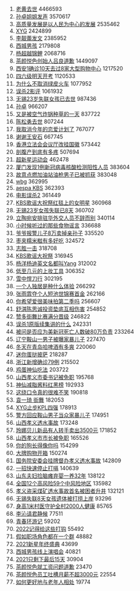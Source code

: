 1. [老黄去世](https://s.weibo.com//weibo?q=%23%E8%80%81%E9%BB%84%E5%8E%BB%E4%B8%96%23&Refer=top) 4466593
2. [孙卓姐姐发声](https://s.weibo.com//weibo?q=%23%E5%AD%99%E5%8D%93%E5%A7%90%E5%A7%90%E5%8F%91%E5%A3%B0%23&Refer=top) 3570617
3. [高质量发展是以人民为中心的发展](https://s.weibo.com//weibo?q=%23%E9%AB%98%E8%B4%A8%E9%87%8F%E5%8F%91%E5%B1%95%E6%98%AF%E4%BB%A5%E4%BA%BA%E6%B0%91%E4%B8%BA%E4%B8%AD%E5%BF%83%E7%9A%84%E5%8F%91%E5%B1%95%23&Refer=top) 2535462
4. [XYG](https://s.weibo.com//weibo?q=XYG&Refer=top) 2424899
5. [李靓蕾发文](https://s.weibo.com//weibo?q=%23%E6%9D%8E%E9%9D%93%E8%95%BE%E5%8F%91%E6%96%87%23&Refer=top) 2385952
6. [西城男孩](https://s.weibo.com//weibo?q=%E8%A5%BF%E5%9F%8E%E7%94%B7%E5%AD%A9&Refer=top) 2179808
7. [杨超越锦鲤](https://s.weibo.com//weibo?q=%E6%9D%A8%E8%B6%85%E8%B6%8A%E9%94%A6%E9%B2%A4&Refer=top) 2068716
8. [茶颜悦色创始人吕良道歉](https://s.weibo.com//weibo?q=%23%E8%8C%B6%E9%A2%9C%E6%82%A6%E8%89%B2%E5%88%9B%E5%A7%8B%E4%BA%BA%E5%90%95%E8%89%AF%E9%81%93%E6%AD%89%23&Refer=top) 1449097
9. [西安1确诊10天去过8家大型购物中心](https://s.weibo.com//weibo?q=%23%E8%A5%BF%E5%AE%891%E7%A1%AE%E8%AF%8A10%E5%A4%A9%E5%8E%BB%E8%BF%878%E5%AE%B6%E5%A4%A7%E5%9E%8B%E8%B4%AD%E7%89%A9%E4%B8%AD%E5%BF%83%23&Refer=top) 1217520
10. [四六级明天开考](https://s.weibo.com//weibo?q=%23%E5%9B%9B%E5%85%AD%E7%BA%A7%E6%98%8E%E5%A4%A9%E5%BC%80%E8%80%83%23&Refer=top) 1120533
11. [为什么不取消绿皮火车](https://s.weibo.com//weibo?q=%23%E4%B8%BA%E4%BB%80%E4%B9%88%E4%B8%8D%E5%8F%96%E6%B6%88%E7%BB%BF%E7%9A%AE%E7%81%AB%E8%BD%A6%23&Refer=top) 1077952
12. [误杀2影评](https://s.weibo.com//weibo?q=%E8%AF%AF%E6%9D%802%E5%BD%B1%E8%AF%84&Refer=top) 1061932
13. [无锡23岁失联女孩已去世](https://s.weibo.com//weibo?q=%23%E6%97%A0%E9%94%A123%E5%B2%81%E5%A4%B1%E8%81%94%E5%A5%B3%E5%AD%A9%E5%B7%B2%E5%8E%BB%E4%B8%96%23&Refer=top) 987436
14. [孙卓](https://s.weibo.com//weibo?q=%E5%AD%99%E5%8D%93&Refer=top) 966207
15. [又是被空气炸锅种草的一天](https://s.weibo.com//weibo?q=%E5%8F%88%E6%98%AF%E8%A2%AB%E7%A9%BA%E6%B0%94%E7%82%B8%E9%94%85%E7%A7%8D%E8%8D%89%E7%9A%84%E4%B8%80%E5%A4%A9&Refer=top) 837722
16. [陈松勇去世](https://s.weibo.com//weibo?q=%23%E9%99%88%E6%9D%BE%E5%8B%87%E5%8E%BB%E4%B8%96%23&Refer=top) 807244
17. [我取消今年的恋爱计划了](https://s.weibo.com//weibo?q=%23%E6%88%91%E5%8F%96%E6%B6%88%E4%BB%8A%E5%B9%B4%E7%9A%84%E6%81%8B%E7%88%B1%E8%AE%A1%E5%88%92%E4%BA%86%23&Refer=top) 767077
18. [谢谢王安石](https://s.weibo.com//weibo?q=%23%E8%B0%A2%E8%B0%A2%E7%8E%8B%E5%AE%89%E7%9F%B3%23&Refer=top) 667745
19. [香港立法会会议厅改挂国徽](https://s.weibo.com//weibo?q=%23%E9%A6%99%E6%B8%AF%E7%AB%8B%E6%B3%95%E4%BC%9A%E4%BC%9A%E8%AE%AE%E5%8E%85%E6%94%B9%E6%8C%82%E5%9B%BD%E5%BE%BD%23&Refer=top) 573442
20. [剖腹产到底有多疼](https://s.weibo.com//weibo?q=%23%E5%89%96%E8%85%B9%E4%BA%A7%E5%88%B0%E5%BA%95%E6%9C%89%E5%A4%9A%E7%96%BC%23&Refer=top) 507694
21. [超新星运动会](https://s.weibo.com//weibo?q=%E8%B6%85%E6%96%B0%E6%98%9F%E8%BF%90%E5%8A%A8%E4%BC%9A&Refer=top) 462478
22. [厦门发现1例新冠病毒核酸检测阳性人员](https://s.weibo.com//weibo?q=%23%E5%8E%A6%E9%97%A8%E5%8F%91%E7%8E%B01%E4%BE%8B%E6%96%B0%E5%86%A0%E7%97%85%E6%AF%92%E6%A0%B8%E9%85%B8%E6%A3%80%E6%B5%8B%E9%98%B3%E6%80%A7%E4%BA%BA%E5%91%98%23&Refer=top) 383604
23. [故意点燃加油站油枪男子已被抓获](https://s.weibo.com//weibo?q=%23%E6%95%85%E6%84%8F%E7%82%B9%E7%87%83%E5%8A%A0%E6%B2%B9%E7%AB%99%E6%B2%B9%E6%9E%AA%E7%94%B7%E5%AD%90%E5%B7%B2%E8%A2%AB%E6%8A%93%E8%8E%B7%23&Refer=top) 383048
24. [wbg](https://s.weibo.com//weibo?q=wbg&Refer=top) 362995
25. [aespa KBS](https://s.weibo.com//weibo?q=aespa%20KBS&Refer=top) 362393
26. [电影误杀2](https://s.weibo.com//weibo?q=%23%E7%94%B5%E5%BD%B1%E8%AF%AF%E6%9D%802%23&Refer=top) 361449
27. [KBS歌谣大祝祭红毯上的女明星](https://s.weibo.com//weibo?q=%23KBS%E6%AD%8C%E8%B0%A3%E5%A4%A7%E7%A5%9D%E7%A5%AD%E7%BA%A2%E6%AF%AF%E4%B8%8A%E7%9A%84%E5%A5%B3%E6%98%8E%E6%98%9F%23&Refer=top) 360968
28. [无锡23岁女孩失联已8天](https://s.weibo.com//weibo?q=%23%E6%97%A0%E9%94%A123%E5%B2%81%E5%A5%B3%E5%AD%A9%E5%A4%B1%E8%81%94%E5%B7%B28%E5%A4%A9%23&Refer=top) 360702
29. [立陶宛安排驻华外交人员不辞而别](https://s.weibo.com//weibo?q=%23%E7%AB%8B%E9%99%B6%E5%AE%9B%E5%AE%89%E6%8E%92%E9%A9%BB%E5%8D%8E%E5%A4%96%E4%BA%A4%E4%BA%BA%E5%91%98%E4%B8%8D%E8%BE%9E%E8%80%8C%E5%88%AB%23&Refer=top) 340114
30. [小时候听过的那些食物谣言](https://s.weibo.com//weibo?q=%E5%B0%8F%E6%97%B6%E5%80%99%E5%90%AC%E8%BF%87%E7%9A%84%E9%82%A3%E4%BA%9B%E9%A3%9F%E7%89%A9%E8%B0%A3%E8%A8%80&Refer=top) 336688
31. [爷爷报警儿子8万卖掉亲孙子](https://s.weibo.com//weibo?q=%23%E7%88%B7%E7%88%B7%E6%8A%A5%E8%AD%A6%E5%84%BF%E5%AD%908%E4%B8%87%E5%8D%96%E6%8E%89%E4%BA%B2%E5%AD%99%E5%AD%90%23&Refer=top) 335520
32. [枣夹糯米糍有多好吃](https://s.weibo.com//weibo?q=%23%E6%9E%A3%E5%A4%B9%E7%B3%AF%E7%B1%B3%E7%B3%8D%E6%9C%89%E5%A4%9A%E5%A5%BD%E5%90%83%23&Refer=top) 324572
33. [志胜一击](https://s.weibo.com//weibo?q=%23%E5%BF%97%E8%83%9C%E4%B8%80%E5%87%BB%23&Refer=top) 318708
34. [KBS歌谣大祝祭](https://s.weibo.com//weibo?q=KBS%E6%AD%8C%E8%B0%A3%E5%A4%A7%E7%A5%9D%E7%A5%AD&Refer=top) 316945
35. [杨洋杨迪英文名都叫Yang](https://s.weibo.com//weibo?q=%23%E6%9D%A8%E6%B4%8B%E6%9D%A8%E8%BF%AA%E8%8B%B1%E6%96%87%E5%90%8D%E9%83%BD%E5%8F%ABYang%23&Refer=top) 312002
36. [低至几元的上妆工具](https://s.weibo.com//weibo?q=%E4%BD%8E%E8%87%B3%E5%87%A0%E5%85%83%E7%9A%84%E4%B8%8A%E5%A6%86%E5%B7%A5%E5%85%B7&Refer=top) 306352
37. [雪中悍刀行](https://s.weibo.com//weibo?q=%E9%9B%AA%E4%B8%AD%E6%82%8D%E5%88%80%E8%A1%8C&Refer=top) 302195
38. [一个人独居是种什么体验](https://s.weibo.com//weibo?q=%23%E4%B8%80%E4%B8%AA%E4%BA%BA%E7%8B%AC%E5%B1%85%E6%98%AF%E7%A7%8D%E4%BB%80%E4%B9%88%E4%BD%93%E9%AA%8C%23&Refer=top) 266292
39. [张雨霏夺个人短池世锦赛首金](https://s.weibo.com//weibo?q=%23%E5%BC%A0%E9%9B%A8%E9%9C%8F%E5%A4%BA%E4%B8%AA%E4%BA%BA%E7%9F%AD%E6%B1%A0%E4%B8%96%E9%94%A6%E8%B5%9B%E9%A6%96%E9%87%91%23&Refer=top) 262166
40. [你希望爱很美味拍第二季吗](https://s.weibo.com//weibo?q=%23%E4%BD%A0%E5%B8%8C%E6%9C%9B%E7%88%B1%E5%BE%88%E7%BE%8E%E5%91%B3%E6%8B%8D%E7%AC%AC%E4%BA%8C%E5%AD%A3%E5%90%97%23&Refer=top) 256607
41. [舒淇陈思诚投资垫底互相伤害](https://s.weibo.com//weibo?q=%23%E8%88%92%E6%B7%87%E9%99%88%E6%80%9D%E8%AF%9A%E6%8A%95%E8%B5%84%E5%9E%AB%E5%BA%95%E4%BA%92%E7%9B%B8%E4%BC%A4%E5%AE%B3%23&Refer=top) 254852
42. [赞多街舞比赛满分晋级](https://s.weibo.com//weibo?q=%23%E8%B5%9E%E5%A4%9A%E8%A1%97%E8%88%9E%E6%AF%94%E8%B5%9B%E6%BB%A1%E5%88%86%E6%99%8B%E7%BA%A7%23&Refer=top) 246822
43. [误杀1原版续集讲的什么](https://s.weibo.com//weibo?q=%23%E8%AF%AF%E6%9D%801%E5%8E%9F%E7%89%88%E7%BB%AD%E9%9B%86%E8%AE%B2%E7%9A%84%E4%BB%80%E4%B9%88%23&Refer=top) 242331
44. [被问是否应为美新冠死亡人数破80万负责](https://s.weibo.com//weibo?q=%23%E8%A2%AB%E9%97%AE%E6%98%AF%E5%90%A6%E5%BA%94%E4%B8%BA%E7%BE%8E%E6%96%B0%E5%86%A0%E6%AD%BB%E4%BA%A1%E4%BA%BA%E6%95%B0%E7%A0%B480%E4%B8%87%E8%B4%9F%E8%B4%A3%23&Refer=top) 233264
45. [辽宁鞍山一男子被曝家暴儿子](https://s.weibo.com//weibo?q=%23%E8%BE%BD%E5%AE%81%E9%9E%8D%E5%B1%B1%E4%B8%80%E7%94%B7%E5%AD%90%E8%A2%AB%E6%9B%9D%E5%AE%B6%E6%9A%B4%E5%84%BF%E5%AD%90%23&Refer=top) 227470
46. [冬天在青岛哈啤酒有多爽](https://s.weibo.com//weibo?q=%23%E5%86%AC%E5%A4%A9%E5%9C%A8%E9%9D%92%E5%B2%9B%E5%93%88%E5%95%A4%E9%85%92%E6%9C%89%E5%A4%9A%E7%88%BD%23&Refer=top) 220060
47. [迷你蛋挞披萨](https://s.weibo.com//weibo?q=%E8%BF%B7%E4%BD%A0%E8%9B%8B%E6%8C%9E%E6%8A%AB%E8%90%A8&Refer=top) 218287
48. [浙江新增确诊79例](https://s.weibo.com//weibo?q=%23%E6%B5%99%E6%B1%9F%E6%96%B0%E5%A2%9E%E7%A1%AE%E8%AF%8A79%E4%BE%8B%23&Refer=top) 215502
49. [鸡蛋神仙吃法](https://s.weibo.com//weibo?q=%23%E9%B8%A1%E8%9B%8B%E7%A5%9E%E4%BB%99%E5%90%83%E6%B3%95%23&Refer=top) 203722
50. [山西孝义市委书记被免职](https://s.weibo.com//weibo?q=%23%E5%B1%B1%E8%A5%BF%E5%AD%9D%E4%B9%89%E5%B8%82%E5%A7%94%E4%B9%A6%E8%AE%B0%E8%A2%AB%E5%85%8D%E8%81%8C%23&Refer=top) 195768
51. [神仙减脂酱料红黑榜](https://s.weibo.com//weibo?q=%E7%A5%9E%E4%BB%99%E5%87%8F%E8%84%82%E9%85%B1%E6%96%99%E7%BA%A2%E9%BB%91%E6%A6%9C&Refer=top) 192933
52. [这绕口令真的很难不笑](https://s.weibo.com//weibo?q=%23%E8%BF%99%E7%BB%95%E5%8F%A3%E4%BB%A4%E7%9C%9F%E7%9A%84%E5%BE%88%E9%9A%BE%E4%B8%8D%E7%AC%91%23&Refer=top) 190818
53. [袁一琦 街舞](https://s.weibo.com//weibo?q=%E8%A2%81%E4%B8%80%E7%90%A6%20%E8%A1%97%E8%88%9E&Refer=top) 182053
54. [XYG止步KPL四强](https://s.weibo.com//weibo?q=%23XYG%E6%AD%A2%E6%AD%A5KPL%E5%9B%9B%E5%BC%BA%23&Refer=top) 178913
55. [警方回应鞍山男子当众家暴儿子](https://s.weibo.com//weibo?q=%23%E8%AD%A6%E6%96%B9%E5%9B%9E%E5%BA%94%E9%9E%8D%E5%B1%B1%E7%94%B7%E5%AD%90%E5%BD%93%E4%BC%97%E5%AE%B6%E6%9A%B4%E5%84%BF%E5%AD%90%23&Refer=top) 174951
56. [山西孝义透水事故](https://s.weibo.com//weibo?q=%23%E5%B1%B1%E8%A5%BF%E5%AD%9D%E4%B9%89%E9%80%8F%E6%B0%B4%E4%BA%8B%E6%95%85%23&Refer=top) 173248
57. [玲娜贝儿新品有人转手卖出3500元](https://s.weibo.com//weibo?q=%23%E7%8E%B2%E5%A8%9C%E8%B4%9D%E5%84%BF%E6%96%B0%E5%93%81%E6%9C%89%E4%BA%BA%E8%BD%AC%E6%89%8B%E5%8D%96%E5%87%BA3500%E5%85%83%23&Refer=top) 171852
58. [山西孝义市市长被免职](https://s.weibo.com//weibo?q=%23%E5%B1%B1%E8%A5%BF%E5%AD%9D%E4%B9%89%E5%B8%82%E5%B8%82%E9%95%BF%E8%A2%AB%E5%85%8D%E8%81%8C%23&Refer=top) 165526
59. [你的狗长得像你吗](https://s.weibo.com//weibo?q=%E4%BD%A0%E7%9A%84%E7%8B%97%E9%95%BF%E5%BE%97%E5%83%8F%E4%BD%A0%E5%90%97&Refer=top) 154299
60. [大牌购物开箱](https://s.weibo.com//weibo?q=%E5%A4%A7%E7%89%8C%E8%B4%AD%E7%89%A9%E5%BC%80%E7%AE%B1&Refer=top) 150274
61. [国务院安委会挂牌督办孝义透水事故](https://s.weibo.com//weibo?q=%23%E5%9B%BD%E5%8A%A1%E9%99%A2%E5%AE%89%E5%A7%94%E4%BC%9A%E6%8C%82%E7%89%8C%E7%9D%A3%E5%8A%9E%E5%AD%9D%E4%B9%89%E9%80%8F%E6%B0%B4%E4%BA%8B%E6%95%85%23&Refer=top) 142809
62. [一招快速停止打嗝](https://s.weibo.com//weibo?q=%23%E4%B8%80%E6%8B%9B%E5%BF%AB%E9%80%9F%E5%81%9C%E6%AD%A2%E6%89%93%E5%97%9D%23&Refer=top) 140639
63. [山东夫妇捡脑瘫弃婴一养32年](https://s.weibo.com//weibo?q=%23%E5%B1%B1%E4%B8%9C%E5%A4%AB%E5%A6%87%E6%8D%A1%E8%84%91%E7%98%AB%E5%BC%83%E5%A9%B4%E4%B8%80%E5%85%BB32%E5%B9%B4%23&Refer=top) 138122
64. [全国12个高风险59个中风险地区](https://s.weibo.com//weibo?q=%23%E5%85%A8%E5%9B%BD12%E4%B8%AA%E9%AB%98%E9%A3%8E%E9%99%A959%E4%B8%AA%E4%B8%AD%E9%A3%8E%E9%99%A9%E5%9C%B0%E5%8C%BA%23&Refer=top) 135982
65. [孝义盗采煤矿透水事故首名被困者升井](https://s.weibo.com//weibo?q=%23%E5%AD%9D%E4%B9%89%E7%9B%97%E9%87%87%E7%85%A4%E7%9F%BF%E9%80%8F%E6%B0%B4%E4%BA%8B%E6%95%85%E9%A6%96%E5%90%8D%E8%A2%AB%E5%9B%B0%E8%80%85%E5%8D%87%E4%BA%95%23&Refer=top) 132121
66. [无锡失联8天女孩遗体被打捞上岸](https://s.weibo.com//weibo?q=%23%E6%97%A0%E9%94%A1%E5%A4%B1%E8%81%948%E5%A4%A9%E5%A5%B3%E5%AD%A9%E9%81%97%E4%BD%93%E8%A2%AB%E6%89%93%E6%8D%9E%E4%B8%8A%E5%B2%B8%23&Refer=top) 93296
67. [身高1米村医守护全村2000人健康](https://s.weibo.com//weibo?q=%23%E8%BA%AB%E9%AB%981%E7%B1%B3%E6%9D%91%E5%8C%BB%E5%AE%88%E6%8A%A4%E5%85%A8%E6%9D%912000%E4%BA%BA%E5%81%A5%E5%BA%B7%23&Refer=top) 85765
68. [李沁请君静候](https://s.weibo.com//weibo?q=%23%E6%9D%8E%E6%B2%81%E8%AF%B7%E5%90%9B%E9%9D%99%E5%80%99%23&Refer=top) 77511
69. [青春环游记](https://s.weibo.com//weibo?q=%E9%9D%92%E6%98%A5%E7%8E%AF%E6%B8%B8%E8%AE%B0&Refer=top) 59202
70. [2022记得给这些打钩](https://s.weibo.com//weibo?q=%232022%E8%AE%B0%E5%BE%97%E7%BB%99%E8%BF%99%E4%BA%9B%E6%89%93%E9%92%A9%23&Refer=top) 55492
71. [假如职场角色都在一个群](https://s.weibo.com//weibo?q=%E5%81%87%E5%A6%82%E8%81%8C%E5%9C%BA%E8%A7%92%E8%89%B2%E9%83%BD%E5%9C%A8%E4%B8%80%E4%B8%AA%E7%BE%A4&Refer=top) 48882
72. [2021新星年终盛典](https://s.weibo.com//weibo?q=%232021%E6%96%B0%E6%98%9F%E5%B9%B4%E7%BB%88%E7%9B%9B%E5%85%B8%23&Refer=top) 43699
73. [西城男孩线上演唱会](https://s.weibo.com//weibo?q=%E8%A5%BF%E5%9F%8E%E7%94%B7%E5%AD%A9%E7%BA%BF%E4%B8%8A%E6%BC%94%E5%94%B1%E4%BC%9A&Refer=top) 40821
74. [2021只剩下最后15天](https://s.weibo.com//weibo?q=%232021%E5%8F%AA%E5%89%A9%E4%B8%8B%E6%9C%80%E5%90%8E15%E5%A4%A9%23&Refer=top) 30904
75. [茶颜悦色就工资问题道歉](https://s.weibo.com//weibo?q=%23%E8%8C%B6%E9%A2%9C%E6%82%A6%E8%89%B2%E5%B0%B1%E5%B7%A5%E8%B5%84%E9%97%AE%E9%A2%98%E9%81%93%E6%AD%89%23&Refer=top) 23470
76. [茶颜悦色员工吐槽月薪不超3000元](https://s.weibo.com//weibo?q=%23%E8%8C%B6%E9%A2%9C%E6%82%A6%E8%89%B2%E5%91%98%E5%B7%A5%E5%90%90%E6%A7%BD%E6%9C%88%E8%96%AA%E4%B8%8D%E8%B6%853000%E5%85%83%23&Refer=top) 22554
77. [如何更好地与老年人相处](https://s.weibo.com//weibo?q=%23%E5%A6%82%E4%BD%95%E6%9B%B4%E5%A5%BD%E5%9C%B0%E4%B8%8E%E8%80%81%E5%B9%B4%E4%BA%BA%E7%9B%B8%E5%A4%84%23&Refer=top) 19774
